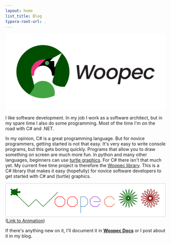 ```yaml
---
layout: home
list_title: Blog
typora-root-url: .
---
```

![Woopec Logo](/assets/images/Logo_Text_1.png)

I like software development. In my job I work as a software architect, but in my spare time I also do some programming. Most of the time I'm on the road with C# and .NET.

In my opinion, C# is a great programming language. But for novice programmers, getting started is not that easy. It's very easy to write console programs, but this gets boring quickly. Programs that allow you to draw something on screen are much more fun. In python and many other languages, beginners can use [turtle graphics](https://docs.python.org/3/library/turtle.html). For C# there isn't that much yet. My current free time project is therefore the [Woopec library](https://www.nuget.org/packages/Woopec.wpf). This is a C# library that makes it easy (hopefully) for novice software developers to get started with C# and (turtle) graphics.

![Woopec: Drawing the word Woopec with C# Turtle Graphics](/assets/images/WoopecDrawWoopec.png)
([Link to Animation](/woopec_docs/WoopecAnimationExamples.html#drawwoopec))


If there's anything new on it, I'll document it  in **[Woopec Docs](/woopec-docs-index.html)** or I post about it in my blog.



